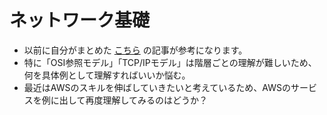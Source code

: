 # ネットワーク基礎

- 以前に自分がまとめた [こちら](https://qiita.com/hiddy0329/items/a43edc5504d11b1179a9) の記事が参考になります。
- 特に「OSI参照モデル」「TCP/IPモデル」は階層ごとの理解が難しいため、何を具体例として理解すればいいか悩む。
- 最近はAWSのスキルを伸ばしていきたいと考えているため、AWSのサービスを例に出して再度理解してみるのはどうか？
